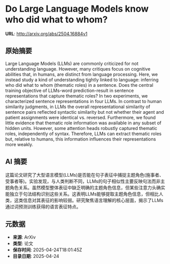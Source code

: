 # Do Large Language Models know who did what to whom?

**URL**: http://arxiv.org/abs/2504.16884v1

## 原始摘要

Large Language Models (LLMs) are commonly criticized for not understanding
language. However, many critiques focus on cognitive abilities that, in humans,
are distinct from language processing. Here, we instead study a kind of
understanding tightly linked to language: inferring who did what to whom
(thematic roles) in a sentence. Does the central training objective of
LLMs-word prediction-result in sentence representations that capture thematic
roles? In two experiments, we characterized sentence representations in four
LLMs. In contrast to human similarity judgments, in LLMs the overall
representational similarity of sentence pairs reflected syntactic similarity
but not whether their agent and patient assignments were identical vs.
reversed. Furthermore, we found little evidence that thematic role information
was available in any subset of hidden units. However, some attention heads
robustly captured thematic roles, independently of syntax. Therefore, LLMs can
extract thematic roles but, relative to humans, this information influences
their representations more weakly.


## AI 摘要

这篇论文研究了大型语言模型(LLMs)是否能在句子表征中捕捉主题角色(施事者、受事者等)。实验发现，与人类判断不同，LLMs的句子相似性主要反映句法而非主题角色关系。虽然模型整体表征中缺乏明确的主题角色信息，但某些注意力头确实能独立于句法结构识别这些关系。这表明LLMs能够提取主题角色信息，但相比人类，这类信息对其表征的影响较弱。研究聚焦语言理解的核心层面，揭示了LLMs通过词预测训练获得的语言表征特点。

## 元数据

- **来源**: ArXiv
- **类型**: 论文
- **保存时间**: 2025-04-24T18:01:45Z
- **目录日期**: 2025-04-24
